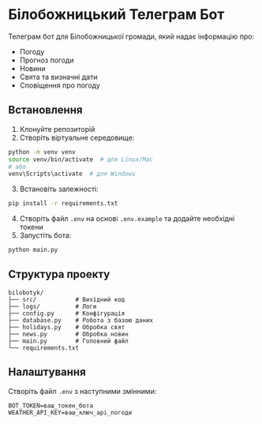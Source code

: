 # Білобожницький Телеграм Бот

Телеграм бот для Білобожницької громади, який надає інформацію про:
- Погоду
- Прогноз погоди
- Новини
- Свята та визначні дати
- Сповіщення про погоду

## Встановлення

1. Клонуйте репозиторій
2. Створіть віртуальне середовище:
```bash
python -m venv venv
source venv/bin/activate  # для Linux/Mac
# або
venv\Scripts\activate  # для Windows
```
3. Встановіть залежності:
```bash
pip install -r requirements.txt
```
4. Створіть файл `.env` на основі `.env.example` та додайте необхідні токени
5. Запустіть бота:
```bash
python main.py
```

## Структура проекту

```
bilobotyk/
├── src/           # Вихідний код
├── logs/          # Логи
├── config.py      # Конфігурація
├── database.py    # Робота з базою даних
├── holidays.py    # Обробка свят
├── news.py        # Обробка новин
├── main.py        # Головний файл
└── requirements.txt
```

## Налаштування

Створіть файл `.env` з наступними змінними:
```
BOT_TOKEN=ваш_токен_бота
WEATHER_API_KEY=ваш_ключ_api_погоди
``` 
